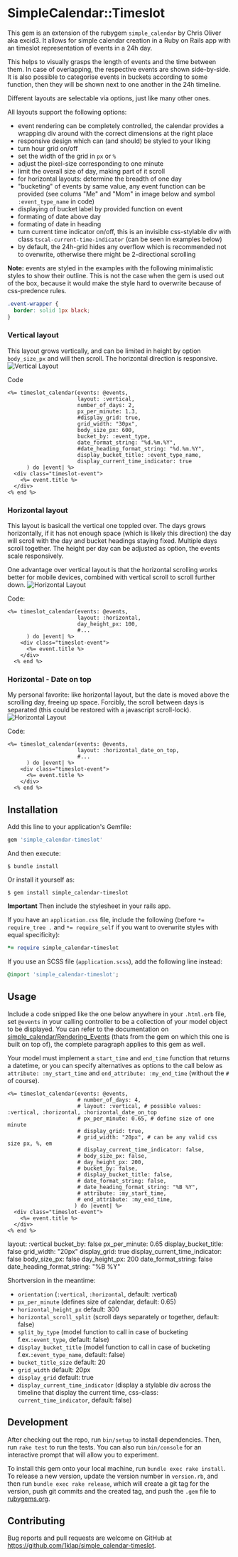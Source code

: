 # SimpleCalendar::Timeslot

This gem is an extension of the rubygem `simple_calendar` by Chris Oliver aka excid3. It allows 
for simple calendar creation in a Ruby on Rails app with an timeslot representation of events 
in a 24h day. 

This helps to visually grasps the length of events and the time between them. In case of overlapping, the respective events are shown side-by-side. It is also possible to categorise events in buckets according to some function, then they will be shown next to one another in the 24h timeline.

Different layouts are selectable via options, just like many other ones.

All layouts support the following options:
- event rendering can be completely controlled, the calendar provides a wrapping div around with the correct dimensions at the right place
- responsive design which can (and should) be styled to your liking
- turn hour grid on/off
- set the width of the grid in `px` or `%`
- adjust the pixel-size corresponding to one minute
- limit the overall size of day, making part of it scroll
- for horizontal layouts: determine the breadth of one day
- "bucketing" of events by same value, any event function can be provided (see colums "Me" and "Mom" in image below and symbol `:event_type_name` in code)
- displaying of bucket label by provided function on event
- formating of date above day
- formating of date in heading
- turn current time indicator on/off, this is an invisible css-stylable div with class `tscal-current-time-indicator` (can be seen in examples below)
- by default, the 24h-grid hides any overflow which is recommended not to overwrite, otherwise there might be 2-directional scrolling

**Note:** events are styled in the examples with the following minimalistic styles to show their outline. This is not the case when the gem is used out of the box, because it would make the style hard to overwrite because of css-predence rules.
```css
.event-wrapper {
  border: solid 1px black;
}
```

### Vertical layout
This layout grows vertically, and can be limited in height by option `body_size_px` and will then scroll.
The horizontal direction is responsive.
![Vertical Layout](https://raw.githubusercontent.com/1klap/simple_calendar-timeslot/90a0c2b72b172a113105412ef34dd00f728e50e4/img/simple_calendar-timeslot_vertical-v2.png)

Code
```erb
<%= timeslot_calendar(events: @events,
                      layout: :vertical,
                      number_of_days: 2,
                      px_per_minute: 1.3,
                      #display_grid: true,
                      grid_width: "30px",
                      body_size_px: 600,
                      bucket_by: :event_type,
                      date_format_string: "%d.%m.%Y",
                      #date_heading_format_string: "%d.%m.%Y",
                      display_bucket_title: :event_type_name,
                      display_current_time_indicator: true
      ) do |event| %>
  <div class="timeslot-event">
    <%= event.title %>
  </div>
<% end %>
```

### Horizontal layout
This layout is basicall the vertical one toppled over. The days grows horizontally, if it has not enough space (which is likely this direction) the day will scroll with the day and bucket headings staying fixed. Multiple days scroll together. The height per day can be adjusted as option, the events scale responsively.

One advantage over vertical layout is that the horizontal scrolling works better for mobile devices, combined with vertical scroll to scroll further down. 
![Horizontal Layout](https://raw.githubusercontent.com/1klap/simple_calendar-timeslot/90a0c2b72b172a113105412ef34dd00f728e50e4/img/simple_calendar-timeslot_horizontal-v2.png)

Code:
```erb
<%= timeslot_calendar(events: @events,
                      layout: :horizontal,
                      day_height_px: 100,
                      #...
      ) do |event| %>
    <div class="timeslot-event">
      <%= event.title %>
    </div>
  <% end %>
```

### Horizontal - Date on top
My personal favorite: like horizontal layout, but the date is moved above the scrolling day, freeing up space. Forcibly, the scroll between days is separated (this could be restored with a javascript scroll-lock).
![Horizontal Layout](https://raw.githubusercontent.com/1klap/simple_calendar-timeslot/90a0c2b72b172a113105412ef34dd00f728e50e4/img/simple_calendar-timeslot_horizontal2-v2.png)

Code:
```erb
<%= timeslot_calendar(events: @events,
                      layout: :horizontal_date_on_top,
                      #...
      ) do |event| %>
    <div class="timeslot-event">
      <%= event.title %>
    </div>
  <% end %>
```



## Installation

Add this line to your application's Gemfile:

```ruby
gem 'simple_calendar-timeslot'
```

And then execute:

    $ bundle install

Or install it yourself as:

    $ gem install simple_calendar-timeslot


**Important** Then include the stylesheet in your rails app.

If you have an `application.css` file, include the following (before `*= require_tree .` and `*= require_self` if you want to overwrite styles with equal specificity):
```ruby
*= require simple_calendar-timeslot
```
If you use an SCSS file (`application.scss`), add the following line instead:
```ruby
@import 'simple_calendar-timeslot';
```

## Usage

Include a code snipped like the one below anywhere in your `.html.erb` file, set `@events` in your calling controller to be a collection of your model object to be displayed. You can refer to the documentation on [simple_calendar/Rendering_Events](https://github.com/excid3/simple_calendar#rendering-events) (thats from the gem on which this one is built on top of), the complete paragraph applies to this gem as well.

Your model must implement a `start_time` and `end_time` function that returns a datetime,
or you can specify alternatives as options to the call below
as `attribute: :my_start_time` and `end_attribute: :my_end_time` (without the `#` of course).

```erb
<%= timeslot_calendar(events: @events,
                      # number_of_days: 4, 
                      # layout: :vertical, # possible values: :vertical, :horizontal, :horizontal_date_on_top
                      # px_per_minute: 0.65, # define size of one minute
                      # display_grid: true, 
                      # grid_width: "20px", # can be any valid css size px, %, em
                      # display_current_time_indicator: false,
                      # body_size_px: false,
                      # day_height_px: 200,
                      # bucket_by: false,
                      # display_bucket_title: false,
                      # date_format_string: false,
                      # date_heading_format_string: "%B %Y",
                      # attribute: :my_start_time,
                      # end_attribute: :my_end_time,
                     ) do |event| %>
  <div class="timeslot-event">
    <%= event.title %>
  </div>
<% end %>
```
layout: :vertical
      bucket_by: false
      px_per_minute: 0.65
      display_bucket_title: false
      grid_width: "20px"
      display_grid: true
      display_current_time_indicator: false
      body_size_px: false
      day_height_px: 200
      date_format_string: false
      date_heading_format_string: "%B %Y"

Shortversion in the meantime:
- `orientation` (`:vertical`, `:horizontal`, default: :vertical)
- `px_per_minute` (defines size of calendar, default: 0.65)
- `horizontal_height_px` default: 300
- `horizontal_scroll_split` (scroll days separately or together, default: false)
- `split_by_type` (model function to call in case of bucketing f.ex.`:event_type`, default: false)
- `display_bucket_title` (model function to call in case of bucketing f.ex.`:event_type_name`, default: false)
- `bucket_title_size` default: 20
- `grid_width` default: 20px
- `display_grid` default: true
- `display_current_time_indicator` (display a stylable div across the timeline that display the current time, css-class: `current_time_indicator`, default: false)

## Development

After checking out the repo, run `bin/setup` to install dependencies. Then, run `rake test` to run the tests. You can also run `bin/console` for an interactive prompt that will allow you to experiment.

To install this gem onto your local machine, run `bundle exec rake install`. To release a new version, update the version number in `version.rb`, and then run `bundle exec rake release`, which will create a git tag for the version, push git commits and the created tag, and push the `.gem` file to [rubygems.org](https://rubygems.org).

## Contributing

Bug reports and pull requests are welcome on GitHub at https://github.com/1klap/simple_calendar-timeslot.
